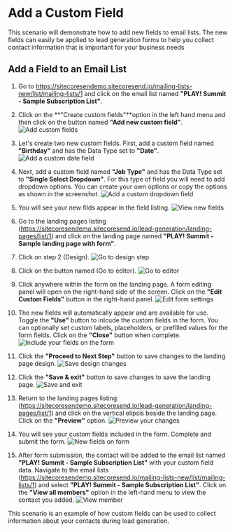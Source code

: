 # Add a Custom Field

This scenario will demonstrate how to add new fields to email lists. The new fields can easily be applied to lead generation forms to help you collect contact information that is important for your business needs

## Add a Field to an Email List

1. Go to <https://sitecoresendemo.sitecoresend.io/mailing-lists-new/list/mailing-lists/1> and click on the email list named **"PLAY! Summit - Sample Subscription List"**.

1. Click on the **"Create custom fields"**option in the left hand menu and then click on the button named **"Add new custom field"**.
![Add custom fields](./media/custom-field-2.jpg)

1. Let's create two new custom fields. First, add a custom field named **"Birthday"** and has the Data Type set to **"Date"**.
![Add a custom date field](./media/custom-field-3.jpg)

1. Next, add a custom field named **"Job Type"** and has the Data Type set to **"Single Select Dropdown"**. For this type of field you will need to add dropdown options. You can create your own options or copy the options as shown in the screenshot.
![Add a custom dropdown field](./media/custom-field-4.jpg)

1. You will see your new filds appear in the field listing.
![View new fields](./media/custom-field-5.jpg)

1. Go to the landing pages listing (<https://sitecoresendemo.sitecoresend.io/lead-generation/landing-pages/list/1>) and click on the landing page named **"PLAY! Summit - Sample landing page with form"**.

1. Click on step 2 (Design).
![Go to design step](./media/custom-field-6.jpg)

1. Click on the button named (Go to editor).
![Go to editor](./media/custom-field-7.jpg)

1. Click anywhere within the form on the landing page. A form editing panel will open on the right-hand side of the screen. Click on the **"Edit Custom Fields"** button in the right-hand panel.
![Edit form settings](./media/custom-field-9.jpg)

1. The new fields will automatically appear and are available for use. Toggle the **"Use"** button to inlcude the custom fields in the form. You can optionally set custom labels, placeholders, or prefilled values for the form fields. Click on the **"Close"** button when complete.
![Include your fields on the form](./media/custom-field-11.jpg)

1. Click the **"Proceed to Next Step"** button to save changes to the landing page design.
![Save design changes](./media/custom-field-12.jpg)

1. Click the **"Save & exit"** button to save changes to save the landing page.
![Save and exit](./media/custom-field-13.jpg)

1. Return to the landing pages listing (<https://sitecoresendemo.sitecoresend.io/lead-generation/landing-pages/list/1>) and click on the vertical elipsis beside the landing page. Click on the **"Preview"** option.
![Preview your changes](./media/custom-field-14.jpg)

1. You will see your custom fields included in the form. Complete and submit the form.
![New fields on form](./media/custom-field-15.jpg)

1. After form submission, the contact will be added to the email list named **"PLAY! Summit - Sample Subscription List"** with your custom field data. Navigate to the email lists (<https://sitecoresendemo.sitecoresend.io/mailing-lists-new/list/mailing-lists/1>) and select **"PLAY! Summit - Sample Subscription List"**. Click on the **"View all members"** option in the left-hand menu to view the contact you added.
![View member](./media/custom-field-16.jpg)

This scenario is an example of how custom fields can be used to collect information about your contacts during lead generation.
